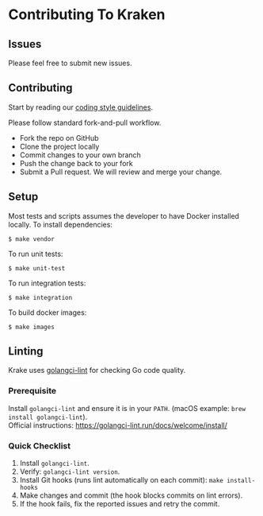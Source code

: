 # Contributing To Kraken

## Issues

Please feel free to submit new issues.

## Contributing

Start by reading our [coding style guidelines](STYLEGUIDE.md).

Please follow standard fork-and-pull workflow.

- Fork the repo on GitHub
- Clone the project locally
- Commit changes to your own branch
- Push the change back to your fork
- Submit a Pull request. We will review and merge your change.

## Setup

Most tests and scripts assumes the developer to have Docker installed locally.
To install dependencies:
```
$ make vendor
```
To run unit tests:
```
$ make unit-test
```
To run integration tests:
```
$ make integration
```
To build docker images:
```
$ make images
```

## Linting

Krake uses [golangci-lint](https://github.com/golangci/golangci-lint) for checking Go code quality.

### Prerequisite
Install `golangci-lint` and ensure it is in your `PATH`. (macOS example: `brew install golangci-lint`).  
Official instructions: https://golangci-lint.run/docs/welcome/install/

### Quick Checklist
1. Install `golangci-lint`.
2. Verify: `golangci-lint version`.
3. Install Git hooks (runs lint automatically on each commit): `make install-hooks`
4. Make changes and commit (the hook blocks commits on lint errors).
5. If the hook fails, fix the reported issues and retry the commit.